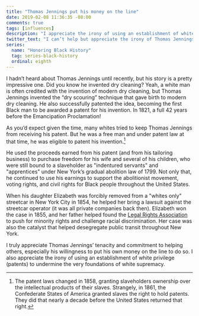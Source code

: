 ```yaml
---
title: "Thomas Jennings put his money on the line"
date: 2019-02-08 11:36:35 -08:00
comments: true
tags: [influences]
description: "I appreciate the irony of using an establishment of white privilege (patents) to undermine the very foundations of white supremacy."
twitter_text: "I can’t help but appreciate the irony of Thomas Jennings’ use of an establishment of white privilege (patents) to undermine the very foundations of white supremacy."
series:
  name: "Honoring Black History"
  tag: series-black-history
  ordinal: eighth
---
```


I hadn’t heard about Thomas Jennings until recently, but his story is a pretty impressive one. Did you know he invented dry cleaning? Yeah, a white man is often credited with the invention of modern dry cleaning, but Thomas Jennings invented the “dry scouring” technique that gave birth to modern dry cleaning. He also successfully patented the idea, becoming the first Black man to be awarded a patent for his invention. In 1821, a full 42 years before the Emancipation Proclamation!

<!-- more -->

As you’d expect given the time, many whites tried to keep Thomas Jennings from receiving his patent. But he was a free man and under patent law at that time, he was eligible to patent his invention.[^1]

[^1]: The patent laws changed in 1858, granting slaveholders ownership over the intellectual products of their slaves. Strangely, in 1861, the Confederate States of America granted slaves the right to hold patents. They did that nearly a decade before the United States returned that right.

He used the proceeds earned from his patent (and from his tailoring business) to purchase freedom for his wife and several of his children, who were still bound to a slaveholder as "indentured servants" and "apprentices" under New York’s gradual abolition law of 1799. Not only that, he continued to use his earnings to support the abolitionist movement, voting rights, and civil rights for Black people throughout the United States.

When his daughter Elizabeth was forcibly removed from a "whites only" streetcar in New York City in 1854, he helped her bring a lawsuit against the streetcar operator (it was all private companies back then). Elizabeth won the case in 1855, and her father helped found the [Legal Rights Association](https://wikipedia.org/wiki/Legal_Rights_Association) to push for minority rights and challenge racial discrimination. Her case was also the catalyst that helped desegregate public transit throughout New York.

I truly appreciate Thomas Jennings’ tenacity and commitment to helping others, especially his willingness to put his own money on the line to do so. I also appreciate the irony of using an establishment of white privilege (patents) to undermine the very foundations of white supremacy.
